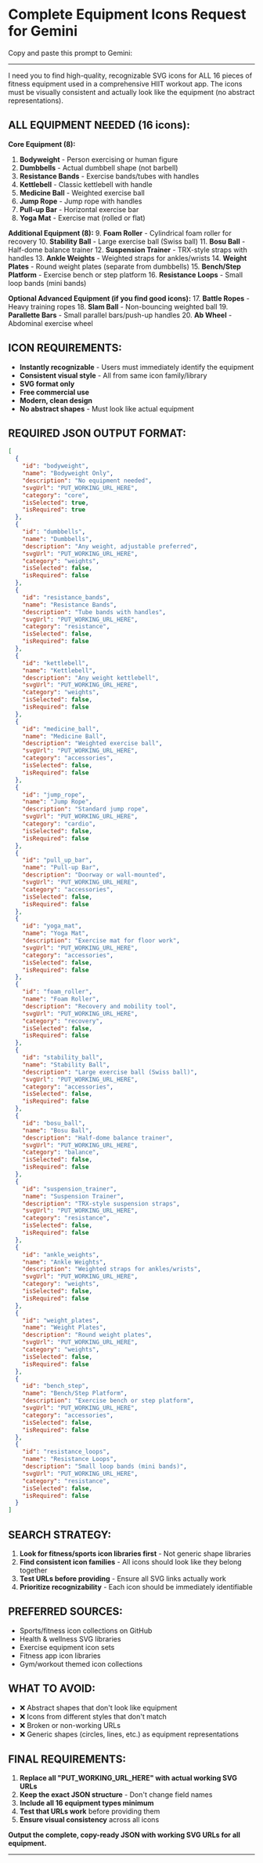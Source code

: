 # Complete Equipment Icons Request for Gemini

Copy and paste this prompt to Gemini:

---

I need you to find high-quality, recognizable SVG icons for ALL 16 pieces of fitness equipment used in a comprehensive HIIT workout app. The icons must be visually consistent and actually look like the equipment (no abstract representations).

## ALL EQUIPMENT NEEDED (16 icons):

**Core Equipment (8):**
1. **Bodyweight** - Person exercising or human figure
2. **Dumbbells** - Actual dumbbell shape (not barbell)
3. **Resistance Bands** - Exercise bands/tubes with handles
4. **Kettlebell** - Classic kettlebell with handle
5. **Medicine Ball** - Weighted exercise ball
6. **Jump Rope** - Jump rope with handles
7. **Pull-up Bar** - Horizontal exercise bar
8. **Yoga Mat** - Exercise mat (rolled or flat)

**Additional Equipment (8):**
9. **Foam Roller** - Cylindrical foam roller for recovery
10. **Stability Ball** - Large exercise ball (Swiss ball)
11. **Bosu Ball** - Half-dome balance trainer
12. **Suspension Trainer** - TRX-style straps with handles
13. **Ankle Weights** - Weighted straps for ankles/wrists
14. **Weight Plates** - Round weight plates (separate from dumbbells)
15. **Bench/Step Platform** - Exercise bench or step platform
16. **Resistance Loops** - Small loop bands (mini bands)

**Optional Advanced Equipment (if you find good icons):**
17. **Battle Ropes** - Heavy training ropes
18. **Slam Ball** - Non-bouncing weighted ball
19. **Parallette Bars** - Small parallel bars/push-up handles
20. **Ab Wheel** - Abdominal exercise wheel

## ICON REQUIREMENTS:
- **Instantly recognizable** - Users must immediately identify the equipment
- **Consistent visual style** - All from same icon family/library
- **SVG format only**
- **Free commercial use**
- **Modern, clean design**
- **No abstract shapes** - Must look like actual equipment

## REQUIRED JSON OUTPUT FORMAT:

```json
[
  {
    "id": "bodyweight",
    "name": "Bodyweight Only",
    "description": "No equipment needed",
    "svgUrl": "PUT_WORKING_URL_HERE",
    "category": "core",
    "isSelected": true,
    "isRequired": true
  },
  {
    "id": "dumbbells",
    "name": "Dumbbells",
    "description": "Any weight, adjustable preferred",
    "svgUrl": "PUT_WORKING_URL_HERE",
    "category": "weights",
    "isSelected": false,
    "isRequired": false
  },
  {
    "id": "resistance_bands",
    "name": "Resistance Bands",
    "description": "Tube bands with handles",
    "svgUrl": "PUT_WORKING_URL_HERE",
    "category": "resistance",
    "isSelected": false,
    "isRequired": false
  },
  {
    "id": "kettlebell",
    "name": "Kettlebell",
    "description": "Any weight kettlebell",
    "svgUrl": "PUT_WORKING_URL_HERE",
    "category": "weights",
    "isSelected": false,
    "isRequired": false
  },
  {
    "id": "medicine_ball",
    "name": "Medicine Ball",
    "description": "Weighted exercise ball",
    "svgUrl": "PUT_WORKING_URL_HERE",
    "category": "accessories",
    "isSelected": false,
    "isRequired": false
  },
  {
    "id": "jump_rope",
    "name": "Jump Rope",
    "description": "Standard jump rope",
    "svgUrl": "PUT_WORKING_URL_HERE",
    "category": "cardio",
    "isSelected": false,
    "isRequired": false
  },
  {
    "id": "pull_up_bar",
    "name": "Pull-up Bar",
    "description": "Doorway or wall-mounted",
    "svgUrl": "PUT_WORKING_URL_HERE",
    "category": "accessories",
    "isSelected": false,
    "isRequired": false
  },
  {
    "id": "yoga_mat",
    "name": "Yoga Mat",
    "description": "Exercise mat for floor work",
    "svgUrl": "PUT_WORKING_URL_HERE",
    "category": "accessories",
    "isSelected": false,
    "isRequired": false
  },
  {
    "id": "foam_roller",
    "name": "Foam Roller",
    "description": "Recovery and mobility tool",
    "svgUrl": "PUT_WORKING_URL_HERE",
    "category": "recovery",
    "isSelected": false,
    "isRequired": false
  },
  {
    "id": "stability_ball",
    "name": "Stability Ball",
    "description": "Large exercise ball (Swiss ball)",
    "svgUrl": "PUT_WORKING_URL_HERE",
    "category": "accessories",
    "isSelected": false,
    "isRequired": false
  },
  {
    "id": "bosu_ball",
    "name": "Bosu Ball",
    "description": "Half-dome balance trainer",
    "svgUrl": "PUT_WORKING_URL_HERE",
    "category": "balance",
    "isSelected": false,
    "isRequired": false
  },
  {
    "id": "suspension_trainer",
    "name": "Suspension Trainer",
    "description": "TRX-style suspension straps",
    "svgUrl": "PUT_WORKING_URL_HERE",
    "category": "resistance",
    "isSelected": false,
    "isRequired": false
  },
  {
    "id": "ankle_weights",
    "name": "Ankle Weights",
    "description": "Weighted straps for ankles/wrists",
    "svgUrl": "PUT_WORKING_URL_HERE",
    "category": "weights",
    "isSelected": false,
    "isRequired": false
  },
  {
    "id": "weight_plates",
    "name": "Weight Plates",
    "description": "Round weight plates",
    "svgUrl": "PUT_WORKING_URL_HERE",
    "category": "weights",
    "isSelected": false,
    "isRequired": false
  },
  {
    "id": "bench_step",
    "name": "Bench/Step Platform",
    "description": "Exercise bench or step platform",
    "svgUrl": "PUT_WORKING_URL_HERE",
    "category": "accessories",
    "isSelected": false,
    "isRequired": false
  },
  {
    "id": "resistance_loops",
    "name": "Resistance Loops",
    "description": "Small loop bands (mini bands)",
    "svgUrl": "PUT_WORKING_URL_HERE",
    "category": "resistance",
    "isSelected": false,
    "isRequired": false
  }
]
```

## SEARCH STRATEGY:
1. **Look for fitness/sports icon libraries first** - Not generic shape libraries
2. **Find consistent icon families** - All icons should look like they belong together
3. **Test URLs before providing** - Ensure all SVG links actually work
4. **Prioritize recognizability** - Each icon should be immediately identifiable

## PREFERRED SOURCES:
- Sports/fitness icon collections on GitHub
- Health & wellness SVG libraries
- Exercise equipment icon sets
- Fitness app icon libraries
- Gym/workout themed icon collections

## WHAT TO AVOID:
- ❌ Abstract shapes that don't look like equipment
- ❌ Icons from different styles that don't match
- ❌ Broken or non-working URLs
- ❌ Generic shapes (circles, lines, etc.) as equipment representations

## FINAL REQUIREMENTS:
1. **Replace all "PUT_WORKING_URL_HERE" with actual working SVG URLs**
2. **Keep the exact JSON structure** - Don't change field names
3. **Include all 16 equipment types minimum**
4. **Test that URLs work** before providing them
5. **Ensure visual consistency** across all icons

**Output the complete, copy-ready JSON with working SVG URLs for all equipment.**

---
